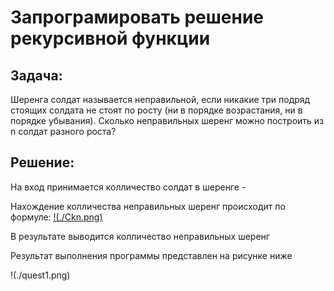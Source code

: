 
# Запрограмировать решение рекурсивной функции

## Задача: 
Шеренга солдат называется неправильной, если никакие три подряд стоящих солдата не стоят по росту (ни в порядке возрастания, ни в порядке убывания). Сколько неправильных шеренг можно построить из n солдат разного роста?

## Решение: 
На вход принимается колличество солдат в шеренге - <n>

Нахождение колличества неправильных шеренг происходит по формуле:
[!(./Ckn.png)](https://github.com/SagittariusRu/DM/blob/main/Ckn.png?raw=true)

В результате выводится колличество неправильных шеренг

Результат выполнения программы представлен на рисунке ниже

!(./quest1.png)
